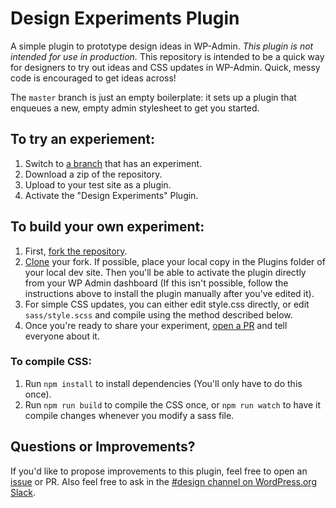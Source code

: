 # Design Experiments Plugin

A simple plugin to prototype design ideas in WP-Admin. *This plugin is not intended for use in production.* This repository is intended to be a quick way for designers to try out ideas and CSS updates in WP-Admin. Quick, messy code is encouraged to get ideas across!

The `master` branch is just an empty boilerplate: it sets up a plugin that enqueues a new, empty admin stylesheet to get you started. 

## To try an experiement: 

1. Switch to [a branch](https://github.com/wordpress/design-experiments/branches) that has an experiment.
2. Download a zip of the repository.
3. Upload to your test site as a plugin.
4. Activate the "Design Experiments" Plugin.

## To build your own experiment:

1. First, [fork the repository](https://help.github.com/en/articles/fork-a-repo). 
2. [Clone](https://help.github.com/en/articles/cloning-a-repository) your fork. If possible, place your local copy in the Plugins folder of your local dev site. Then you'll be able to activate the plugin directly from your WP Admin dashboard (If this isn't possible, follow the instructions above to install the plugin manually after you've edited it).
3. For simple CSS updates, you can either edit style.css directly, or edit `sass/style.scss` and compile using the method described below. 
4. Once you're ready to share your experiment, [open a PR](https://help.github.com/en/articles/creating-a-pull-request) and tell everyone about it. 

### To compile CSS:

1. Run `npm install` to install dependencies (You'll only have to do this once).
2. Run `npm run build` to compile the CSS once, or `npm run watch` to have it compile changes whenever you modify a sass file. 

## Questions or Improvements?

If you'd like to propose improvements to this plugin, feel free to open an [issue](https://github.com/WordPress/design-experiments/issues) or PR. Also feel free to ask in the [#design channel on WordPress.org Slack](http://wordpress.slack.com/messages/design/). 

